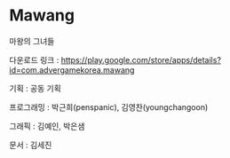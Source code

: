 # Mawang
마왕의 그녀들

다운로드 링크 : https://play.google.com/store/apps/details?id=com.advergamekorea.mawang

기획       : 공동 기획

프로그래밍 : 박근희(penspanic), 김영찬(youngchangoon)

그래픽     : 김예인, 박은샘

문서       : 김세진
